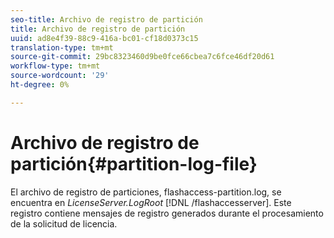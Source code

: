 ```yaml
---
seo-title: Archivo de registro de partición
title: Archivo de registro de partición
uuid: ad8e4f39-88c9-416a-bc01-cf18d0373c15
translation-type: tm+mt
source-git-commit: 29bc8323460d9be0fce66cbea7c6fce46df20d61
workflow-type: tm+mt
source-wordcount: '29'
ht-degree: 0%

---
```



# Archivo de registro de partición{#partition-log-file}

El archivo de registro de particiones, flashaccess-partition.log, se encuentra en *LicenseServer.LogRoot* [!DNL /flashaccesserver]. Este registro contiene mensajes de registro generados durante el procesamiento de la solicitud de licencia.
